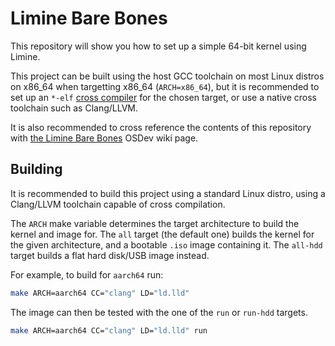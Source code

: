 # Limine Bare Bones

This repository will show you how to set up a simple 64-bit kernel using Limine.

This project can be built using the host GCC toolchain on most Linux distros on x86_64 when targetting x86_64 (`ARCH=x86_64`), but it is recommended to set up an `*-elf` [cross compiler](https://wiki.osdev.org/GCC_Cross-Compiler) for the chosen target, or use a native cross toolchain such as Clang/LLVM.

It is also recommended to cross reference the contents of this repository with [the Limine Bare Bones](https://wiki.osdev.org/Limine_Bare_Bones) OSDev wiki page.

## Building

It is recommended to build this project using a standard Linux distro, using a Clang/LLVM toolchain capable of cross compilation.

The `ARCH` make variable determines the target architecture to build the kernel and image for. The `all` target (the default one) builds the kernel for the given architecture, and a bootable `.iso` image containing it. The `all-hdd` target builds a flat hard disk/USB image instead.

For example, to build for `aarch64` run:
```sh
make ARCH=aarch64 CC="clang" LD="ld.lld"
```

The image can then be tested with the one of the `run` or `run-hdd` targets.
```sh
make ARCH=aarch64 CC="clang" LD="ld.lld" run
```
